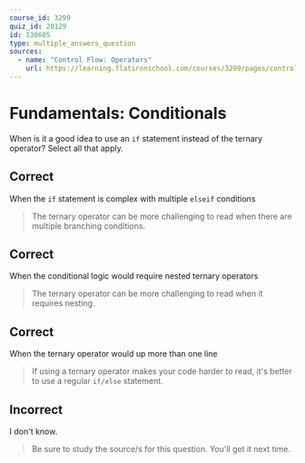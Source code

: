 ```yaml
---
course_id: 3299
quiz_id: 20129
id: 130605
type: multiple_answers_question
sources:
  - name: "Control Flow: Operators"
    url: https://learning.flatironschool.com/courses/3299/pages/control-flow-operators
---
```


# Fundamentals: Conditionals

When is it a good idea to use an `if` statement instead of the ternary operator?
Select all that apply.

## Correct

When the `if` statement is complex with multiple `elseif` conditions

> The ternary operator can be more challenging to read when there are multiple
> branching conditions.

## Correct

When the conditional logic would require nested ternary operators

> The ternary operator can be more challenging to read when it requires nesting.

## Correct

When the ternary operator would up more than one line

> If using a ternary operator makes your code harder to read, it's better to use
> a regular `if/else` statement.

## Incorrect

I don't know.

> Be sure to study the source/s for this question. You'll get it next time.
